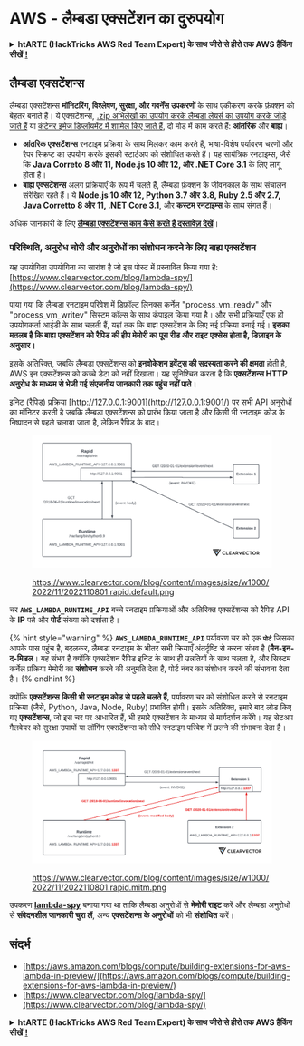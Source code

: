 # AWS - लैम्बडा एक्सटेंशन का दुरुपयोग

<details>

<summary><strong>htARTE (HackTricks AWS Red Team Expert) के साथ जीरो से हीरो तक AWS हैकिंग सीखें</strong> <a href="https://training.hacktricks.xyz/courses/arte"><strong>!</strong></a></summary>

HackTricks का समर्थन करने के अन्य तरीके:

* अगर आप अपनी **कंपनी का विज्ञापन HackTricks में देखना चाहते हैं** या **HackTricks को PDF में डाउनलोड करना चाहते हैं** तो [**सब्सक्रिप्शन प्लान्स देखें**](https://github.com/sponsors/carlospolop)!
* [**आधिकारिक PEASS & HackTricks स्वैग**](https://peass.creator-spring.com) प्राप्त करें
* [**The PEASS Family**](https://opensea.io/collection/the-peass-family) की खोज करें, हमारा विशेष [**NFTs**](https://opensea.io/collection/the-peass-family) संग्रह
* **शामिल हों** 💬 [**डिस्कॉर्ड समूह**](https://discord.gg/hRep4RUj7f) या [**टेलीग्राम समूह**](https://t.me/peass) या हमें **ट्विटर** 🐦 [**@hacktricks\_live**](https://twitter.com/hacktricks\_live)** पर फॉलो** करें।
* **हैकिंग ट्रिक्स साझा करें** द्वारा **PRs सबमिट** करके [**HackTricks**](https://github.com/carlospolop/hacktricks) और [**HackTricks Cloud**](https://github.com/carlospolop/hacktricks-cloud) github repos में।

</details>

## लैम्बडा एक्सटेंशन्स

लैम्बडा एक्सटेंशन्स **मॉनिटरिंग, विश्लेषण, सुरक्षा, और गवर्नेंस उपकरणों** के साथ एकीकरण करके फ़ंक्शन को बेहतर बनाते हैं। ये एक्सटेंशन्स, [.zip अभिलेखों का उपयोग करके लैम्बडा लेयर्स का उपयोग करके जोड़े जाते हैं](https://docs.aws.amazon.com/lambda/latest/dg/configuration-layers.html) या [कंटेनर इमेज डिप्लॉयमेंट में शामिल किए जाते हैं](https://aws.amazon.com/blogs/compute/working-with-lambda-layers-and-extensions-in-container-images/), दो मोड में काम करते हैं: **आंतरिक** और **बाह्य**।

* **आंतरिक एक्सटेंशन्स** रनटाइम प्रक्रिया के साथ मिलकर काम करते हैं, भाषा-विशेष पर्यावरण चरणों और रैपर स्क्रिप्ट का उपयोग करके इसकी स्टार्टअप को संशोधित करते हैं। यह सायंत्रिक रनटाइम्स, जैसे कि **Java Correto 8 और 11, Node.js 10 और 12, और .NET Core 3.1** के लिए लागू होता है।
* **बाह्य एक्सटेंशन्स** अलग प्रक्रियाएँ के रूप में चलते हैं, लैम्बडा फ़ंक्शन के जीवनकाल के साथ संचालन संरेखित रहते हैं। ये **Node.js 10 और 12, Python 3.7 और 3.8, Ruby 2.5 और 2.7, Java Corretto 8 और 11, .NET Core 3.1**, और **कस्टम रनटाइम्स** के साथ संगत हैं।

अधिक जानकारी के लिए [**लैम्बडा एक्सटेंशन्स काम कैसे करते हैं दस्तावेज़ देखें**](https://docs.aws.amazon.com/lambda/latest/dg/runtimes-extensions-api.html)।

### परिस्थिति, अनुरोध चोरी और अनुरोधों का संशोधन करने के लिए बाह्य एक्सटेंशन

यह उपयोगिता उपयोगिता का सारांश है जो इस पोस्ट में प्रस्तावित किया गया है: [https://www.clearvector.com/blog/lambda-spy/](https://www.clearvector.com/blog/lambda-spy/)

पाया गया कि लैम्बडा रनटाइम परिवेश में डिफ़ॉल्ट लिनक्स कर्नेल "process\_vm\_readv" और "process\_vm\_writev" सिस्टम कॉल्स के साथ कंपाइल किया गया है। और सभी प्रक्रियाएँ एक ही उपयोगकर्ता आईडी के साथ चलती हैं, यहां तक कि बाह्य एक्सटेंशन के लिए नई प्रक्रिया बनाई गई। **इसका मतलब है कि बाह्य एक्सटेंशन को रैपिड की हीप मेमोरी का पूरा रीड और राइट एक्सेस होता है, डिज़ाइन के अनुसार।**

इसके अतिरिक्त, जबकि लैम्बडा एक्सटेंशन्स को **इनवोकेशन इवेंट्स की सदस्यता करने की क्षमता** होती है, AWS इन एक्सटेंशन्स को कच्चे डेटा को नहीं दिखाता। यह सुनिश्चित करता है कि **एक्सटेंशन्स HTTP अनुरोध के माध्यम से भेजी गई संएजनीय जानकारी तक पहुंच नहीं पाते**।

इनिट (रैपिड) प्रक्रिया [http://127.0.0.1:9001](http://127.0.0.1:9001/) पर सभी API अनुरोधों का मॉनिटर करती है जबकि लैम्बडा एक्सटेंशन्स को प्रारंभ किया जाता है और किसी भी रनटाइम कोड के निष्पादन से पहले चलाया जाता है, लेकिन रैपिड के बाद।

<figure><img src="../../../../.gitbook/assets/image (90).png" alt=""><figcaption><p><a href="https://www.clearvector.com/blog/content/images/size/w1000/2022/11/2022110801.rapid.default.png">https://www.clearvector.com/blog/content/images/size/w1000/2022/11/2022110801.rapid.default.png</a></p></figcaption></figure>

चर **`AWS_LAMBDA_RUNTIME_API`** बच्चे रनटाइम प्रक्रियाओं और अतिरिक्त एक्सटेंशन्स को रैपिड API के **IP** पते और **पोर्ट** संख्या को दर्शाता है।

{% hint style="warning" %}
**`AWS_LAMBDA_RUNTIME_API`** पर्यावरण चर को एक **`पोर्ट`** जिसका आपके पास पहुंच है, बदलकर, लैम्बडा रनटाइम के भीतर सभी क्रियाएँ अंतर्दृष्टि से करना संभव है (**मैन-इन-द-मिडल**। यह संभव है क्योंकि एक्सटेंशन रैपिड इनिट के साथ ही उन्नतियों के साथ चलता है, और सिस्टम कर्नेल प्रक्रिया मेमोरी का **संशोधन** करने की अनुमति देता है, पोर्ट नंबर का संशोधन करने की संभावना देता है।
{% endhint %}

क्योंकि **एक्सटेंशन्स** **किसी भी रनटाइम कोड से पहले चलते हैं**, पर्यावरण चर को संशोधित करने से रनटाइम प्रक्रिया (जैसे, Python, Java, Node, Ruby) प्रभावित होगी। इसके अतिरिक्त, हमारे बाद लोड किए गए **एक्सटेंशन्स**, जो इस चर पर आधारित हैं, भी हमारे एक्सटेंशन के माध्यम से मार्गदर्शन करेंगे। यह सेटअप मैलवेयर को सुरक्षा उपायों या लॉगिंग एक्सटेंशन्स को सीधे रनटाइम परिवेश में छलने की संभावना देता है।

<figure><img src="../../../../.gitbook/assets/image (3) (4).png" alt=""><figcaption><p><a href="https://www.clearvector.com/blog/content/images/size/w1000/2022/11/2022110801.rapid.mitm.png">https://www.clearvector.com/blog/content/images/size/w1000/2022/11/2022110801.rapid.mitm.png</a></p></figcaption></figure>

उपकरण [**lambda-spy**](https://github.com/clearvector/lambda-spy) बनाया गया था ताकि लैम्बडा अनुरोधों से **मेमोरी राइट** करें और लैम्बडा अनुरोधों से **संवेदनशील जानकारी चुरा लें**, अन्य **एक्सटेंशन्स के अनुरोधों** को भी **संशोधित** करें।

## संदर्भ

* [https://aws.amazon.com/blogs/compute/building-extensions-for-aws-lambda-in-preview/](https://aws.amazon.com/blogs/compute/building-extensions-for-aws-lambda-in-preview/)
* [https://www.clearvector.com/blog/lambda-spy/](https://www.clearvector.com/blog/lambda-spy/)

<details>

<summary><strong>htARTE (HackTricks AWS Red Team Expert) के साथ जीरो से हीरो तक AWS हैकिंग सीखें</strong> <a href="https://training.hacktricks.xyz/courses/arte"><strong>!</strong></a></summary>

HackTricks का समर्थन करने के अन्य तरीके:

* अगर आप अपनी **कंपनी का विज्ञापन HackTricks में देखना चाहते हैं** या **HackTricks को PDF में डाउनलोड करना चाहते हैं** तो [**सब्सक्रिप्शन प्लान्स देखें**](https://
